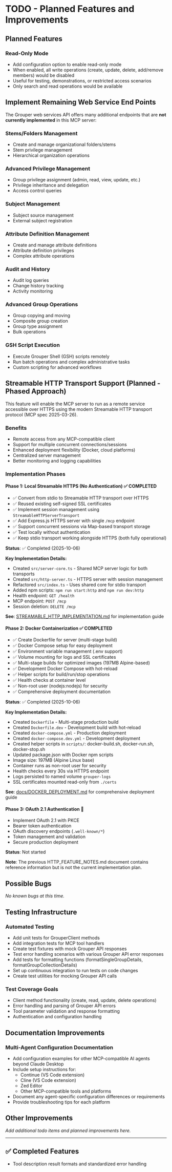 # TODO - Planned Features and Improvements

## Planned Features

### Read-Only Mode
- Add configuration option to enable read-only mode
- When enabled, all write operations (create, update, delete, add/remove members) would be disabled
- Useful for testing, demonstrations, or restricted access scenarios
- Only search and read operations would be available

## Implement Remaining Web Service End Points

The Grouper web services API offers many additional endpoints that are **not currently implemented** in this MCP server:

### Stems/Folders Management
- Create and manage organizational folders/stems
- Stem privilege management
- Hierarchical organization operations

### Advanced Privilege Management
- Group privilege assignment (admin, read, view, update, etc.)
- Privilege inheritance and delegation
- Access control queries

### Subject Management
- Subject source management
- External subject registration

### Attribute Definition Management
- Create and manage attribute definitions
- Attribute definition privileges
- Complex attribute operations

### Audit and History
- Audit log queries
- Change history tracking
- Activity monitoring

### Advanced Group Operations
- Group copying and moving
- Composite group creation
- Group type assignment
- Bulk operations

### GSH Script Execution
- Execute Grouper Shell (GSH) scripts remotely
- Run batch operations and complex administrative tasks
- Custom scripting for advanced workflows

## Streamable HTTP Transport Support (Planned - Phased Approach)

This feature will enable the MCP server to run as a remote service accessible over HTTPS using the modern Streamable HTTP transport protocol (MCP spec 2025-03-26).

### Benefits
- Remote access from any MCP-compatible client
- Support for multiple concurrent connections/sessions
- Enhanced deployment flexibility (Docker, cloud platforms)
- Centralized server management
- Better monitoring and logging capabilities

### Implementation Phases

#### Phase 1: Local Streamable HTTPS (No Authentication) ✅ COMPLETED
- ✅ Convert from stdio to Streamable HTTP transport over HTTPS
- ✅ Reused existing self-signed SSL certificates
- ✅ Implement session management using `StreamableHTTPServerTransport`
- ✅ Add Express.js HTTPS server with single `/mcp` endpoint
- ✅ Support concurrent sessions via Map-based transport storage
- ✅ Test locally without authentication
- ✅ Keep stdio transport working alongside HTTPS (both fully operational)

**Status**: ✅ Completed (2025-10-06)

**Key Implementation Details:**
- Created `src/server-core.ts` - Shared MCP server logic for both transports
- Created `src/http-server.ts` - HTTPS server with session management
- Refactored `src/index.ts` - Uses shared core for stdio transport
- Added npm scripts: `npm run start:http` and `npm run dev:http`
- Health endpoint: `GET /health`
- MCP endpoint: `POST /mcp`
- Session deletion: `DELETE /mcp`

**See**: [STREAMABLE_HTTP_IMPLEMENTATION.md](STREAMABLE_HTTP_IMPLEMENTATION.md) for implementation guide

#### Phase 2: Docker Containerization ✅ COMPLETED
- ✅ Create Dockerfile for server (multi-stage build)
- ✅ Docker Compose setup for easy deployment
- ✅ Environment variable management (.env support)
- ✅ Volume mounting for logs and SSL certificates
- ✅ Multi-stage builds for optimized images (197MB Alpine-based)
- ✅ Development Docker Compose with hot-reload
- ✅ Helper scripts for build/run/stop operations
- ✅ Health checks at container level
- ✅ Non-root user (nodejs:nodejs) for security
- ✅ Comprehensive deployment documentation

**Status**: ✅ Completed (2025-10-06)

**Key Implementation Details:**
- Created `Dockerfile` - Multi-stage production build
- Created `Dockerfile.dev` - Development build with hot-reload
- Created `docker-compose.yml` - Production deployment
- Created `docker-compose.dev.yml` - Development deployment
- Created helper scripts in `scripts/`: docker-build.sh, docker-run.sh, docker-stop.sh
- Updated package.json with Docker npm scripts
- Image size: 197MB (Alpine Linux base)
- Container runs as non-root user for security
- Health checks every 30s via HTTPS endpoint
- Logs persisted to named volume `grouper-logs`
- SSL certificates mounted read-only from `./certs`

**See**: [docs/DOCKER_DEPLOYMENT.md](DOCKER_DEPLOYMENT.md) for comprehensive deployment guide

#### Phase 3: OAuth 2.1 Authentication 🔐
- Implement OAuth 2.1 with PKCE
- Bearer token authentication
- OAuth discovery endpoints (`.well-known/*`)
- Token management and validation
- Secure production deployment

**Status**: Not started

**Note**: The previous HTTP_FEATURE_NOTES.md document contains reference information but is not the current implementation plan.

## Possible Bugs

_No known bugs at this time._

## Testing Infrastructure

### Automated Testing
- Add unit tests for GrouperClient methods
- Add integration tests for MCP tool handlers
- Create test fixtures with mock Grouper API responses
- Test error handling scenarios with various Grouper API error responses
- Add tests for formatting functions (formatSingleGroupDetails, formatGroupCollectionDetails)
- Set up continuous integration to run tests on code changes
- Create test utilities for mocking Grouper API calls

### Test Coverage Goals
- Client method functionality (create, read, update, delete operations)
- Error handling and parsing of Grouper API errors
- Tool parameter validation and response formatting
- Authentication and configuration handling

## Documentation Improvements

### Multi-Agent Configuration Documentation
- Add configuration examples for other MCP-compatible AI agents beyond Claude Desktop
- Include setup instructions for:
  - Continue (VS Code extension)
  - Cline (VS Code extension)
  - Zed Editor
  - Other MCP-compatible tools and platforms
- Document any agent-specific configuration differences or requirements
- Provide troubleshooting tips for each platform

## Other Improvements

_Add additional todo items and planned improvements here._

---

## ✅ Completed Features

- Tool description result formats and standardized error handling